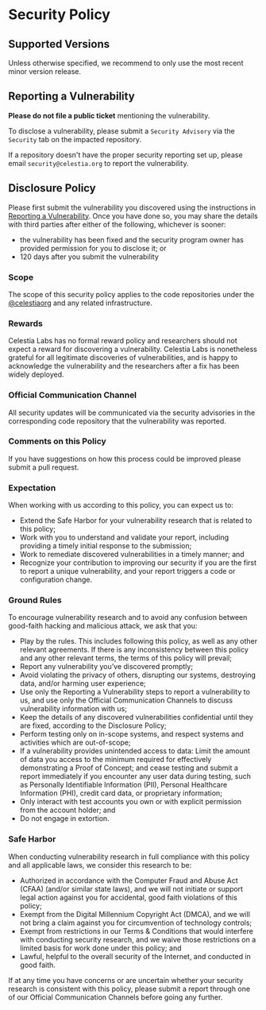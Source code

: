 # Security Policy

## Supported Versions

Unless otherwise specified, we recommend to only use the most recent minor
version release.

## Reporting a Vulnerability

**Please do not file a public ticket** mentioning the vulnerability.

To disclose a vulnerability, please submit a `Security Advisory` via the
`Security` tab on the impacted repository.

If a repository doesn't have the proper security reporting set up, please email
`security@celestia.org` to report the vulnerability.

## Disclosure Policy

Please first submit the vulnerability you discovered using the instructions in
[Reporting a Vulnerability](#reporting-a-vulnerability). Once you have done so,
you may share the details with third parties after either of the following,
whichever is sooner:

- the vulnerability has been fixed and the security program owner has provided
permission for you to disclose it; or
- 120 days after you submit the vulnerability

### Scope

The scope of this security policy applies to the code repositories under the
[@celestiaorg](https://github.com/celestiaorg) and any related infrastructure.

### Rewards

Celestia Labs has no formal reward policy and researchers should not expect a
reward for discovering a vulnerability. Celestia Labs is nonetheless grateful
for all legitimate discoveries of vulnerabilities, and is happy to acknowledge
the vulnerability and the researchers after a fix has been widely deployed.

### Official Communication Channel

All security updates will be communicated via the security advisories in the
corresponding code repository that the vulnerability was reported.

### Comments on this Policy

If you have suggestions on how this process could be improved please submit a
pull request.

### Expectation

When working with us according to this policy, you can expect us to:

- Extend the Safe Harbor for your vulnerability research that is related to this
policy;
- Work with you to understand and validate your report, including providing a
timely initial response to the submission;
- Work to remediate discovered vulnerabilities in a timely manner; and
- Recognize your contribution to improving our security if you are the first to
report a unique vulnerability, and your report triggers a code or configuration
change.

### Ground Rules

To encourage vulnerability research and to avoid any confusion between
good-faith hacking and malicious attack, we ask that you:

- Play by the rules. This includes following this policy, as well as any other
relevant agreements. If there is any inconsistency between this policy and any
other relevant terms, the terms of this policy will prevail;
- Report any vulnerability you’ve discovered promptly;
- Avoid violating the privacy of others, disrupting our systems, destroying
data, and/or harming user experience;
- Use only the Reporting a Vulnerability steps to report a vulnerability to us,
and use only the Official Communication Channels to discuss vulnerability
information with us;
- Keep the details of any discovered vulnerabilities confidential until they are
fixed, according to the Disclosure Policy;
- Perform testing only on in-scope systems, and respect systems and activities
which are out-of-scope;
- If a vulnerability provides unintended access to data: Limit the amount of
data you access to the minimum required for effectively demonstrating a Proof of
Concept; and cease testing and submit a report immediately if you encounter any
user data during testing, such as Personally Identifiable Information (PII),
Personal Healthcare Information (PHI), credit card data, or proprietary
information;
- Only interact with test accounts you own or with explicit permission from the
account holder; and
- Do not engage in extortion.

### Safe Harbor

When conducting vulnerability research in full compliance with this policy and
all applicable laws, we consider this research to be:

- Authorized in accordance with the Computer Fraud and Abuse Act (CFAA) (and/or
similar state laws), and we will not initiate or support legal action against
you for accidental, good faith violations of this policy;
- Exempt from the Digital Millennium Copyright Act (DMCA), and we will not bring
a claim against you for circumvention of technology controls;
- Exempt from restrictions in our Terms & Conditions that would interfere with
conducting security research, and we waive those restrictions on a limited basis
for work done under this policy; and
- Lawful, helpful to the overall security of the Internet, and conducted in good
faith.

If at any time you have concerns or are uncertain whether your security research
is consistent with this policy, please submit a report through one of our
Official Communication Channels before going any further.
